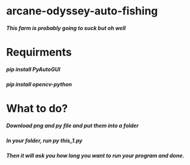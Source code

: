# arcane-odyssey-auto-fishing
##### This farm is probably going to suck but oh well
# Requirments
##### pip install PyAutoGUI
##### pip install opencv-python
# What to do?
##### Download png and py file and put them into a folder
##### In your folder, run py this_1.py
##### Then it will ask you how long you want to run your program and done.
